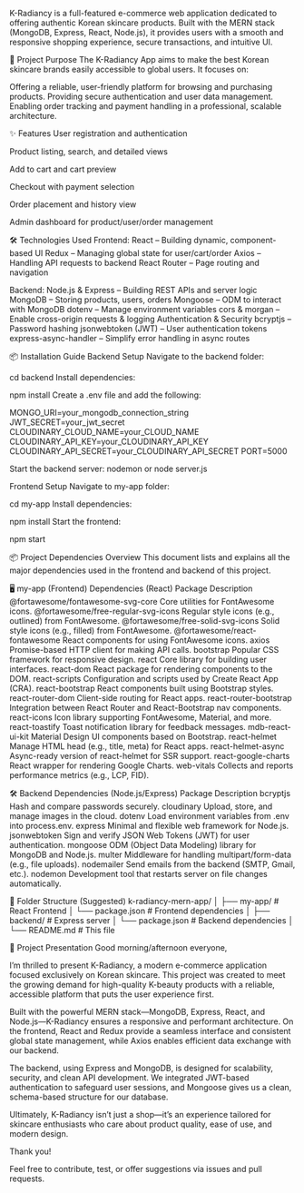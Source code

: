 K-Radiancy is a full-featured e-commerce web application dedicated to offering authentic Korean skincare products. Built with the MERN stack (MongoDB, Express, React, Node.js), it provides users with a smooth and responsive shopping experience, secure transactions, and intuitive UI.

🎯 Project Purpose
The K-Radiancy App aims to make the best Korean skincare brands easily accessible to global users. It focuses on:

Offering a reliable, user-friendly platform for browsing and purchasing products.
Providing secure authentication and user data management.
Enabling order tracking and payment handling in a professional, scalable architecture.

✨ Features
User registration and authentication

Product listing, search, and detailed views

Add to cart and cart preview

Checkout with payment selection

Order placement and history view

Admin dashboard for product/user/order management

🛠️ Technologies Used
Frontend:
React – Building dynamic, component-based UI
Redux – Managing global state for user/cart/order
Axios – Handling API requests to backend
React Router – Page routing and navigation

Backend:
Node.js & Express – Building REST APIs and server logic
MongoDB – Storing products, users, orders
Mongoose – ODM to interact with MongoDB
dotenv – Manage environment variables
cors & morgan – Enable cross-origin requests & logging
Authentication & Security
bcryptjs – Password hashing
jsonwebtoken (JWT) – User authentication tokens
express-async-handler – Simplify error handling in async routes

📦 Installation Guide
Backend Setup
Navigate to the backend folder:

cd backend
Install dependencies:

npm install
Create a .env file and add the following:

MONGO_URI=your_mongodb_connection_string
JWT_SECRET=your_jwt_secret
CLOUDINARY_CLOUD_NAME=your_CLOUD_NAME
CLOUDINARY_API_KEY=your_CLOUDINARY_API_KEY
CLOUDINARY_API_SECRET=your_CLOUDINARY_API_SECRET
PORT=5000

Start the backend server:
nodemon  or node server.js

Frontend Setup
Navigate to my-app folder:

cd my-app
Install dependencies:

npm install
Start the frontend:

npm start

📦 Project Dependencies Overview
This document lists and explains all the major dependencies used in the frontend and backend of this project.

🖥️ my-app (Frontend) Dependencies (React)
Package	Description
@fortawesome/fontawesome-svg-core	Core utilities for FontAwesome icons.
@fortawesome/free-regular-svg-icons	Regular style icons (e.g., outlined) from FontAwesome.
@fortawesome/free-solid-svg-icons	Solid style icons (e.g., filled) from FontAwesome.
@fortawesome/react-fontawesome	React components for using FontAwesome icons.
axios	Promise-based HTTP client for making API calls.
bootstrap	Popular CSS framework for responsive design.
react	Core library for building user interfaces.
react-dom	React package for rendering components to the DOM.
react-scripts	Configuration and scripts used by Create React App (CRA).
react-bootstrap	React components built using Bootstrap styles.
react-router-dom	Client-side routing for React apps.
react-router-bootstrap	Integration between React Router and React-Bootstrap nav components.
react-icons	Icon library supporting FontAwesome, Material, and more.
react-toastify	Toast notification library for feedback messages.
mdb-react-ui-kit	Material Design UI components based on Bootstrap.
react-helmet	Manage HTML head (e.g., title, meta) for React apps.
react-helmet-async	Async-ready version of react-helmet for SSR support.
react-google-charts	React wrapper for rendering Google Charts.
web-vitals	Collects and reports performance metrics (e.g., LCP, FID).

🛠️ Backend Dependencies (Node.js/Express)
Package	Description
bcryptjs	Hash and compare passwords securely.
cloudinary	Upload, store, and manage images in the cloud.
dotenv	Load environment variables from .env into process.env.
express	Minimal and flexible web framework for Node.js.
jsonwebtoken	Sign and verify JSON Web Tokens (JWT) for user authentication.
mongoose	ODM (Object Data Modeling) library for MongoDB and Node.js.
multer	Middleware for handling multipart/form-data (e.g., file uploads).
nodemailer	Send emails from the backend (SMTP, Gmail, etc.).
nodemon	Development tool that restarts server on file changes automatically.

📁 Folder Structure (Suggested)
k-radiancy-mern-app/ │ ├── my-app/ # React Frontend │ └── package.json # Frontend dependencies │ ├── backend/ # Express server │ └── package.json # Backend dependencies │ └── README.md # This file

📢 Project Presentation
Good morning/afternoon everyone,

I’m thrilled to present K-Radiancy, a modern e-commerce application focused exclusively on Korean skincare. This project was created to meet the growing demand for high-quality K-beauty products with a reliable, accessible platform that puts the user experience first.

Built with the powerful MERN stack—MongoDB, Express, React, and Node.js—K-Radiancy ensures a responsive and performant architecture. On the frontend, React and Redux provide a seamless interface and consistent global state management, while Axios enables efficient data exchange with our backend.

The backend, using Express and MongoDB, is designed for scalability, security, and clean API development. We integrated JWT-based authentication to safeguard user sessions, and Mongoose gives us a clean, schema-based structure for our database.

Ultimately, K-Radiancy isn’t just a shop—it’s an experience tailored for skincare enthusiasts who care about product quality, ease of use, and modern design.

Thank you!

Feel free to contribute, test, or offer suggestions via issues and pull requests.
